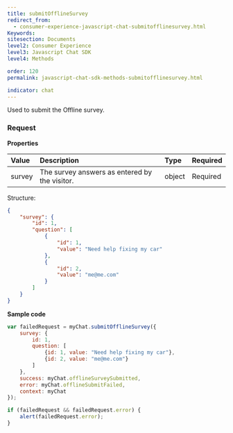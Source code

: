 ```yaml
---
title: submitOfflineSurvey
redirect_from:
  - consumer-experience-javascript-chat-submitofflinesurvey.html
Keywords:
sitesection: Documents
level2: Consumer Experience
level3: Javascript Chat SDK
level4: Methods

order: 120
permalink: javascript-chat-sdk-methods-submitofflinesurvey.html

indicator: chat
---
```


Used to submit the Offline survey.

### Request

**Properties**

| Value | Description | Type | Required |
| :--- | :--- | :--- | :--- | 
| survey | The survey answers as entered by the visitor. | object | Required |

Structure:

```json
{
    "survey": {
        "id": 1,
        "question": [
            {
                "id": 1,
                "value": "Need help fixing my car"
            },
            {
                "id": 2,
                "value": "me@me.com"
            }
        ]
    }
}
```

**Sample code**

```javascript
var failedRequest = myChat.submitOfflineSurvey({
    survey: {
        id: 1,
        question: [
            {id: 1, value: "Need help fixing my car"},
            {id: 2, value: "me@me.com"}
        ]
    },
    success: myChat.offlineSurveySubmitted,
    error: myChat.offlineSubmitFailed,
    context: myChat
});

if (failedRequest && failedRequest.error) {
    alert(failedRequest.error);
}
```                                                                                                               
